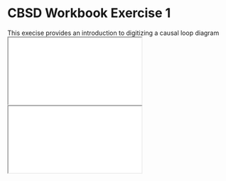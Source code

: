 <link rel="stylesheet" href="mystyle.css">

<div class="header">
   
   <h1>CBSD Workbook Exercise 1</h1>
   This execise provides an introduction to digitizing a causal loop diagram

</div>

<div class="content">
<div class="container-content"> 
  <iframe class="responsive-iframe" src="background.html"></iframe>
</div></div>

<div class="main">
<div class="container"> 
  <iframe class="responsive-iframe" src="instructions.html"></iframe>
</div></div>
